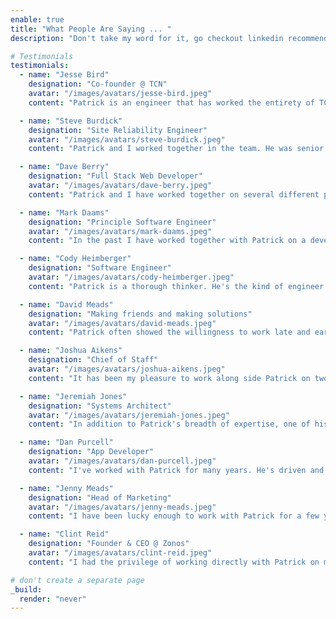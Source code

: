 ```yaml
---
enable: true
title: "What People Are Saying ... "
description: "Don't take my word for it, go checkout linkedin recommendations."

# Testimonials
testimonials:
  - name: "Jesse Bird"
    designation: "Co-founder @ TCN"
    avatar: "/images/avatars/jesse-bird.jpeg"
    content: "Patrick is an engineer that has worked the entirety of TCN's back end stack from infrastructure management (things like kubernetes, CI/CD pipelines, monitoring etc) to back-end software development. He has a strong technical understanding and ability to understand complex environments and problems. Patrick's breadth of knowledge helped him understand things at TCN that many others simply did not."

  - name: "Steve Burdick"
    designation: "Site Reliability Engineer"
    avatar: "/images/avatars/steve-burdick.jpeg"
    content: "Patrick and I worked together in the team. He was senior and much more experienced in the development space. I appreciated his mentorship and finesse in explaining difficult technology in more familiar terms. Patrick did not hesitate to bridge gaps between departments and wear many hats to reach a solution. I would happily work with Patrick again."

  - name: "Dave Berry"
    designation: "Full Stack Web Developer"
    avatar: "/images/avatars/dave-berry.jpeg"
    content: "Patrick and I have worked together on several different projects. Every time he delivers what is expected of him and more. He is not afraid to tackle anything, even if that means learning new things and helping others understand. Even while getting his job done, helping others and learning new things, he has a fun sense of humor and is able to work well with others. "

  - name: "Mark Daams"
    designation: "Principle Software Engineer"
    avatar: "/images/avatars/mark-daams.jpeg"
    content: "In the past I have worked together with Patrick on a development team. In that capacity I could always trust him to get the work done... and done right. In fact, not only would he get his work done, he also found the time to help other team members get their work done. At times I wished our team had more Patricks on it."

  - name: "Cody Heimberger"
    designation: "Software Engineer"
    avatar: "/images/avatars/cody-heimberger.jpeg"
    content: "Patrick is a thorough thinker. He's the kind of engineer you want to review your pull requests. He has the valuable skill of being able to think ahead of changes being made to complex systems, and finding solutions to problems that will occur down the road. A well rounded, solid engineer."

  - name: "David Meads"
    designation: "Making friends and making solutions"
    avatar: "/images/avatars/david-meads.jpeg"
    content: "Patrick often showed the willingness to work late and early whenever there was project that could use his help. He never complained or mentioned his long hours, but they did go noticed by myself and the rest of our management staff. Patrick will also be able to give a unique and well thought out perspective on many architecture decisions and designs. Patrick has a strong ability to step up in a leadership role with other developers and the other developers often relied on him to overcome their own obstacles."

  - name: "Joshua Aikens"
    designation: "Chief of Staff"
    avatar: "/images/avatars/joshua-aikens.jpeg"
    content: "It has been my pleasure to work along side Patrick on two occasions. Patrick is a hard working senior programmer with a mountain of experience. He was always a pleasure to work with and be around and although I didn't work directly with him on development projects, I heard may good things about his skills. I hope to have the opportunity to work with him again some day."

  - name: "Jeremiah Jones"
    designation: "Systems Architect"
    avatar: "/images/avatars/jeremiah-jones.jpeg"
    content: "In addition to Patrick's breadth of expertise, one of his most valuable traits is his tenacity for solving challenges. Every engineering organization faces difficult problems and Patrick is never one to shy away from confronting issues head-on. He is not afraid to step outside of his own area of knowledge to assist others when the pressure is on."

  - name: "Dan Purcell"
    designation: "App Developer"
    avatar: "/images/avatars/dan-purcell.jpeg"
    content: "I've worked with Patrick for many years. He's driven and focused. He cares about writing quality code that lasts. He takes the time to test edge cases and is thoughtful about his software design. As a person he's funny and enjoys sarcasm, which makes stressful situations easier to deal with. Patrick has a great work ethic. There were several times when he was required to work overtime to meet client demands and stepped up to the plate to get things done. He's dedicated to his work and his family, and is a tremendous asset to any company he works for."

  - name: "Jenny Meads"
    designation: "Head of Marketing"
    avatar: "/images/avatars/jenny-meads.jpeg"
    content: "I have been lucky enough to work with Patrick for a few years now, on many projects and I can say that Patrick is an amazing developer. His attention to detail and his drive to keep up with the latest technology and coding methods set him apart from other developers. Patrick takes great care in making sure his code is thorough and is good at helping others around him do the same. As senior developer, Patrick has taken the lead on many successful projects. He is always willing to put in extra time to make sure projects meet deadlines. Adding to Patrick's list of great attributes, he is also a great communicator. Patrick will make a great asset to any team and is a hard-working, talented developer."

  - name: "Clint Reid"
    designation: "Founder & CEO @ Zonos"
    avatar: "/images/avatars/clint-reid.jpeg"
    content: "I had the privilege of working directly with Patrick on multiple projects during his tenure at iGlobal Stores. Patrick is one of the most thorough developers I have ever worked with. In a particular large project utilizing Web Components and the Polymer library, Patrick produced a usable project out of the gate. Not only was the code clean, the UI was beyond impressive for a developer. "

# don't create a separate page
_build:
  render: "never"
---
```


